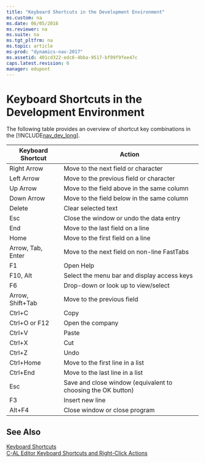 ```yaml
---
title: "Keyboard Shortcuts in the Development Environment"
ms.custom: na
ms.date: 06/05/2016
ms.reviewer: na
ms.suite: na
ms.tgt_pltfrm: na
ms.topic: article
ms-prod: "dynamics-nav-2017"
ms.assetid: 401cd322-edc6-4bba-9517-bf99f9fee47c
caps.latest.revision: 6
manager: edupont
---
```

# Keyboard Shortcuts in the Development Environment
The following table provides an overview of shortcut key combinations in the [!INCLUDE[nav_dev_long](includes/nav_dev_long_md.md)].  
  
|**Keyboard Shortcut**|**Action**|  
|---------------------------|----------------|  
|Right Arrow|Move to the next field or character|  
|Left Arrow|Move to the previous field or character|  
|Up Arrow|Move to the field above in the same column|  
|Down Arrow|Move to the field below in the same column|  
|Delete|Clear selected text|  
|Esc|Close the window or undo the data entry|  
|End|Move to the last field on a line|  
|Home|Move to the first field on a line|  
|Arrow, Tab, Enter|Move to the next field on non-line FastTabs|  
|F1|Open Help|  
|F10, Alt|Select the menu bar and display access keys|  
|F6|Drop-down or look up to view/select|  
|Arrow, Shift+Tab|Move to the previous field|  
|Ctrl+C|Copy|  
|Ctrl+O or F12|Open the company|  
|Ctrl+V|Paste|  
|Ctrl+X|Cut|  
|Ctrl+Z|Undo|  
|Ctrl+Home|Move to the first line in a list|  
|Ctrl+End|Move to the last line in a list|  
|Esc|Save and close window \(equivalent to choosing the OK button\)|  
|F3|Insert new line|  
|Alt+F4|Close window or close program|  
  
## See Also  
 [Keyboard Shortcuts](Keyboard-Shortcuts.md)   
 [C-AL Editor Keyboard Shortcuts and Right-Click Actions](C-AL-Editor-Keyboard-Shortcuts-and-Right-Click-Actions.md)